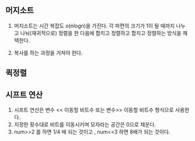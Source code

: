 ## 머지소트 
1. 머지소트는 시간 복잡도 o(nlogn)을 가진다. 각 파편의 크기가 1이 될 때까지 나누고 나눠(재귀적으로) 정렬을 한 다음에 합치고 정렬하고 합치고 정렬하는 방식을 채택한다. 

2. 복사를 하는 과정을 거쳐야 한다.

## 퀵정렬

## 시프트 연산
1. 시프트 연산은 변수 << 이동할 비트수 또는 변수>> 이동할 비트수 형식으로 사용한다.
2. 지정한 횟수대로 비트를 이동시키며 모자라는 공간은 0으로 채운다.
3. num>>2 를 하면 1/4 배 되는 것이고 , num<<3 하면 8배가 되는 것이다.